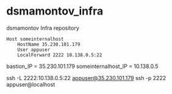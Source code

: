 # dsmamontov_infra
dsmamontov Infra repository

```
Host someinternalhost
	HostName 35.230.101.179
	User appuser
	LocalForward 2222 10.138.0.5:22
```

bastion_IP = 35.230.101.179
someinternalhost_IP = 10.138.0.5

ssh -L 2222:10.138.0.5:22 appuser@35.230.101.179
ssh -p 2222 appuser@localhost
